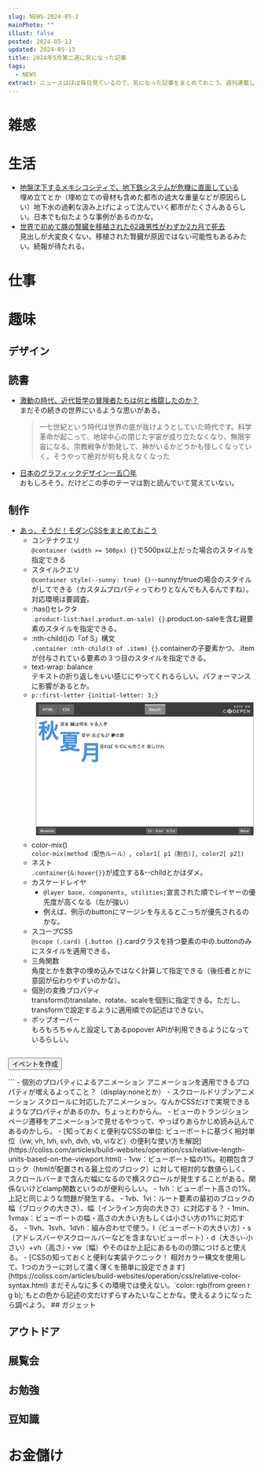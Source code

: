 ```yaml
---
slug: NEWS-2024-05-2
mainPhoto: ""
illust: false
posted: 2024-05-13
updated: 2024-05-13
title: 2024年5月第二週に気になった記事
tags:
  - NEWS
extract: ニュースはほぼ毎日見ているので、気になった記事をまとめておこう。週刊連載したい。
---
```


# 雑感

# 生活

- [地盤沈下するメキシコシティで、地下鉄システムが危機に直面している](https://wired.jp/article/mexico-city-metro-sinking-subsidence/)  
  埋め立てとか（埋め立ての骨材も含めた都市の過大な重量などが原因らしい）地下水の過剰な汲み上げによって沈んでいく都市がたくさんあるらしい。日本でも似たような事例があるのかな。
- [世界で初めて豚の腎臓を移植された62歳男性がわずか2カ月で死去](https://gigazine.net/news/20240513-first-recipient-transplant-pig-kidney-died/)  
  見出しが大変良くない。移植された腎臓が原因ではない可能性もあるみたい。続報が待たれる。

# 仕事

# 趣味

## デザイン

## 読書

- [激動の時代、近代哲学の冒険者たちは何と格闘したのか？](https://nhkbook-hiraku.com/n/n2a0e364a9b26)  
  まだその続きの世界にいるような思いがある。
  > 一七世紀という時代は世界の底が抜けようとしていた時代です。科学革命が起こって、地球中心の閉じた宇宙が成り立たなくなり、無限宇宙になる。宗教戦争が勃発して、神がいるかどうかも怪しくなっていく。そうやって絶対が何も見えなくなった
- [日本のグラフィックデザイン一五〇年 ](https://www.heibonsha.co.jp/book/b640271.html)  
  おもしろそう。だけどこの手のテーマは割と読んでいて覚えていない。
## 制作

- [あっ、そうだ！モダンCSSをまとめておこう](https://zenn.dev/hiraoku/articles/926cbb8bc35eaa#%3Anth-child()%E3%81%AE%E3%80%8Cof-s%E3%80%8D%E6%A7%8B%E6%96%87-%E3%80%9C-%E6%96%B0%E3%81%97%E3%81%84css%E3%82%BB%E3%83%AC%E3%82%AF%E3%82%BF%E3%81%AE%E5%8F%AF%E8%83%BD%E6%80%A7)  
  - コンテナクエリ  
    `@container (width >= 500px) {}`で500px以上だった場合のスタイルを指定できる
  - スタイルクエリ  
    `@container style(--sunny: true) {}`--sunnyがtrueの場合のスタイルがしてできる（カスタムプロパティってわりとなんでも入るんですね）。対応環境は要調査。
  - :has()セレクタ  
    `.product-list:has(.product.on-sale) {}`.product.on-saleを含む親要素のスタイルを指定できる。
  - :nth-child()の「of S」構文  
    `.container :nth-child(3 of .item) {}`.containerの子要素かつ、.itemが付与されている要素の３つ目のスタイルを指定できる。
  - text-wrap: balance  
    テキストの折り返しをいい感じにやってくれるらしい。パフォーマンスに影響があるとか。
  - `p::first-letter {initial-letter: 3;}`  
    ![こういう感じのことができる](../../images/news/2024-05-13-NEWS/2024-05-13-NEWS-1.png)
  - color-mix()  
    `color-mix(method（配色ルール）, color1[ p1（割合）], color2[ p2])`
  - ネスト  
    `.container{&:hover{}}`が成立する&--childとかはダメ。
  - カスケードレイヤ  
    - `@layer base, components, utilities;`宣言された順でレイヤーの優先度が高くなる（左が強い）
    - 例えば、例示のbuttonにマージンを与えるとこっちが優先されるのかな。
  - スコープCSS  
    `@scope (.card) {.button {}`.cardクラスを持つ要素の中の.buttonのみにスタイルを適用できる。
  - 三角関数  
    角度とかを数字の埋め込みではなく計算して指定できる（後任者とかに意図が伝わりやすいのかな）。
  - 個別の変換プロパティ  
    transformのtranslate、rotate、scaleを個別に指定できる。ただし、transformで設定するように適用順での記述はできない。
  - ポップオーバー  
    もろもろちゃんと設定してあるpopover APIが利用できるようになっているらしい。
    ```
<button class="popover-button" popovertarget="event-popup">イベントを作成</button>
<div id="event-popup" class="popover-content" popover>
  ここにポップオーバーの内容<br>
  コンテンツなどを表示する
</div>
    ```
  - 個別のプロパティによるアニメーション  
    アニメーションを適用できるプロパティが増えるよってこと？（display:noneとか）
  - スクロールドリブンアニメーション  
    スクロールに対応したアニメーション。なんかCSSだけで実現できるようなプロパティがあるのか。ちょっとわからん。
  - ビューのトランジション  
    ページ遷移をアニメーションで見せるやつって、やっぱりあらかじめ読み込んであるのかしら。
- [知っておくと便利なCSSの単位: ビューポートに基づく相対単位（vw, vh, lvh, svh, dvh, vb, viなど）の便利な使い方を解説](https://coliss.com/articles/build-websites/operation/css/relative-length-units-based-on-the-viewport.html)  
  - 1vw：ビューポート幅の1%。初期包含ブロック（htmlが配置される最上位のブロック）に対して相対的な数値らしく、スクロールバーまで含んだ幅になるので横スクロールが発生することがある。関係ないけどclamp関数というのが便利らしい。
  - 1vh：ビューポート高さの1%。上記と同じような問題が発生する。
  - 1vb、1vi：ルート要素の最初のブロックの幅（ブロックの大きさ）、幅（インライン方向の大きさ）に対応する？
  - 1min、1vmax：ビューポートの幅・高さの大きい方もしくは小さい方の1%に対応する。
  - 1lvh、1svh、1dvh：組み合わせで使う。l（ビューポートの大きい方）・s（アドレスバーやスクロールバーなどを含まないビューポート）・d（大きい-小さい）+vh（高さ）・vw（幅）やそのほか上記にあるものの頭につけると使える。
- [CSSの知っておくと便利な実装テクニック！ 相対カラー構文を使用して、1つのカラーに対して濃く薄くを簡単に設定できます](https://coliss.com/articles/build-websites/operation/css/relative-color-syntax.html)  
  まだそんなに多くの環境では使えない。`color: rgb(from green r g b);`もとの色から記述の文だけずらすみたいなことかな。使えるようになったら調べよう。
## ガジェット

## アウトドア

## 展覧会

## お勉強

## 豆知識

# お金儲け